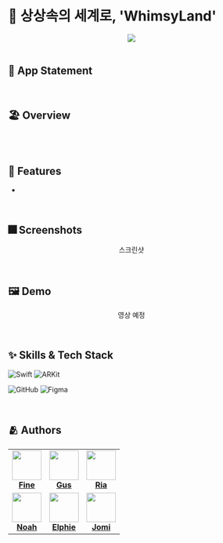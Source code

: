 # 💫 상상속의 세계로, 'WhimsyLand'
<div align="center">
  <img src="https://github.com/user-attachments/assets/8cce7806-f6ea-4cb9-8046-c81b66803426"/>
</div>


<br/>

## 🍭 App Statement


<br/>

## 🏖️ Overview


<br/>



<br/>

## 📌 Features

- 

<br/>

## :fireworks: Screenshots


<div align="center">

스크린샷

</div>

<br/>

## :framed_picture: Demo

<div align="center">

영상 예정
</div>

<br/>

## :sparkles: Skills & Tech Stack

<div align="left">
  
  ![Swift](https://img.shields.io/badge/swift-F54A2A?style=for-the-badge&logo=swift&logoColor=white)
  ![ARKit](https://img.shields.io/badge/ARKit-%23000000.svg?logo=apple&logoColor=white)
  
  ![GitHub](https://img.shields.io/badge/github-%23121011.svg?style=for-the-badge&logo=github&logoColor=white)
  ![Figma](https://img.shields.io/badge/figma-%23F24E1E.svg?style=for-the-badge&logo=figma&logoColor=white)
  
</div>


<br/>

## :people_hugging: Authors

<div align="center">

<table>
  <tr>
    <td align="center">
      <a href="https://github.com/heygrv">
        <img src="https://github.com/heygrv.png" width="60"/><br/>
        <b>Fine</b>
      </a>
    </td>
    <td align="center">
      <a href="https://github.com/salgilbarana">
        <img src="https://github.com/salgilbarana" width="60"/><br/>
        <b>Gus</b>
      </a>
    </td>
    <td align="center">
      <a href="https://github.com/alleismeu">
        <img src="https://github.com/alleismeu.png" width="60"/><br/>
        <b>Ria</b>
      </a>
    </td>
    </tr>
    <tr>
    <td align="center">
      <a href="https://github.com/Noah-1004">
        <img src="https://github.com/Noah-1004.png" width="60"/><br/>
        <b>Noah</b>
      </a>
    </td>
    <td align="center">
      <a href="https://github.com/Jeha0101">
        <img src="https://github.com/Jeha0101.png" width="60"/><br/>
        <b>Elphie</b>
      </a>
    </td>
    <td align="center">
      <a href="https://github.com/jomii812">
        <img src="https://github.com/jomii812.png" width="60"/><br/>
        <b>Jomi</b>
      </a>
    </td>
  </tr>
</table>

</div>
